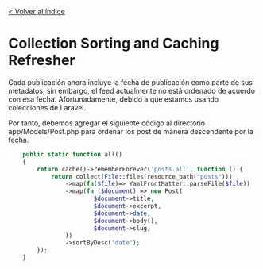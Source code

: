 [< Volver al índice](/docs/readme.md)

# Collection Sorting and Caching Refresher
Cada publicación ahora incluye la fecha de publicación como parte de sus metadatos, sin embargo, el feed actualmente no está ordenado de acuerdo con esa fecha. Afortunadamente, debido a que estamos usando colecciones de Laravel.

Por tanto, debemos agregar el siguiente código al directorio app/Models/Post.php para ordenar los post de manera descendente por la fecha. 
```php
    public static function all()
    {
        return cache()->rememberForever('posts.all', function () {
            return collect(File::files(resource_path("posts")))
                ->map(fn($file)=> YamlFrontMatter::parseFile($file))
                ->map(fn ($document) => new Post(
                        $document->title,
                        $document->excerpt,
                        $document->date,
                        $document->body(),
                        $document->slug,
                ))
                ->sortByDesc('date');
        });
    }
```